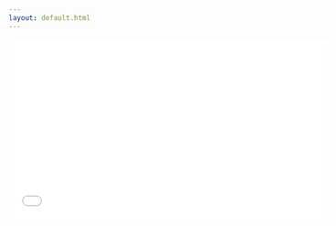 ```yaml
---
layout: default.html
---
```

<iframe width="560" height="315" src="//www.youtube.com/embed/BKohSigvVGU" frameborder="0" allowfullscreen></iframe>
